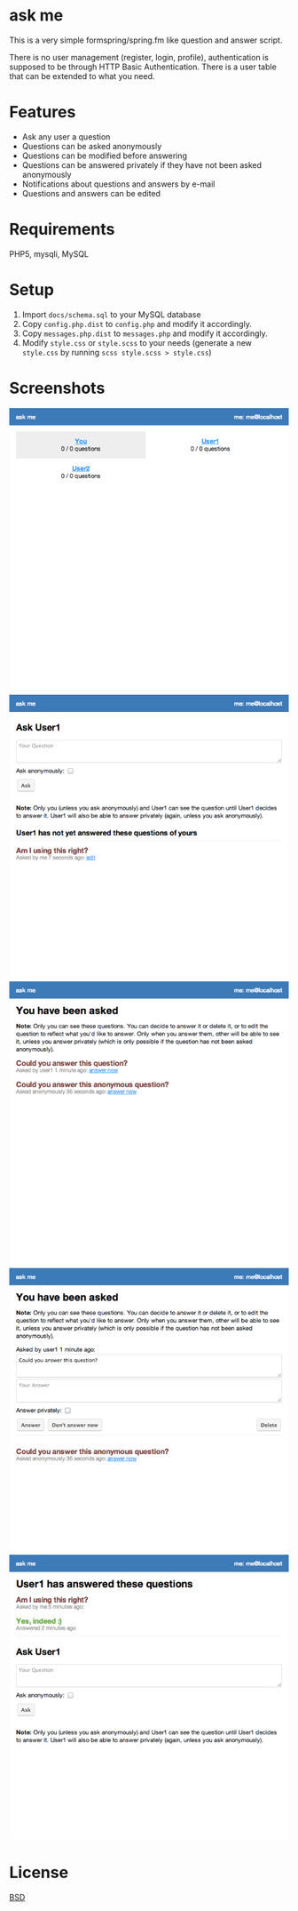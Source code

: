 ask me
======

This is a very simple formspring/spring.fm like question and answer script.

There is no user management (register, login, profile), authentication is supposed to be through HTTP Basic Authentication. There is a user table that can be extended to what you need.

Features
========

 - Ask any user a question
 - Questions can be asked anonymously
 - Questions can be modified before answering
 - Questions can be answered privately if they have not been asked anonymously
 - Notifications about questions and answers by e-mail
 - Questions and answers can be edited

Requirements
============

PHP5, mysqli, MySQL

Setup
=====

1. Import `docs/schema.sql` to your MySQL database
2. Copy `config.php.dist` to `config.php` and modify it accordingly.
3. Copy `messages.php.dist` to `messages.php` and modify it accordingly.
4. Modify `style.css` or `style.scss` to your needs (generate a new `style.css` by running `scss style.scss > style.css`)

Screenshots
===========

![startpage](docs/askme1.png "Startpage")
![askuser1](docs/askme2.png "Ask User 1")
![youhavebeenasked](docs/askme3.png "You have been asked")
![youhavebeenasked_answer](docs/askme4.png "You have been asked - Open Answer")
![user1hasanswered](docs/askme5.png "User1 has anwered ")

License
===========

[BSD](LICENSE.md)
